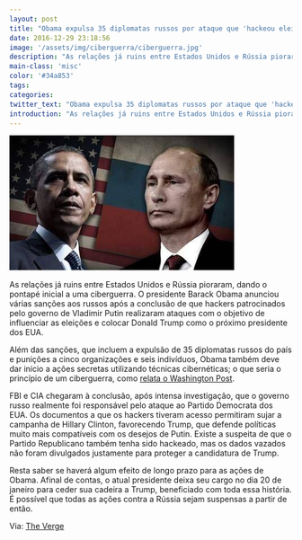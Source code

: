 ```yaml
---
layout: post
title: "Obama expulsa 35 diplomatas russos por ataque que 'hackeou eleições' dos EUA"
date: 2016-12-29 23:18:56
image: '/assets/img/ciberguerra/ciberguerra.jpg'
description: "As relações já ruins entre Estados Unidos e Rússia pioraram, dando o pontapé inicial a uma ciberguerra."
main-class: 'misc'
color: '#34a853'
tags:
categories:
twitter_text: "Obama expulsa 35 diplomatas russos por ataque que 'hackeou eleições' dos EUA"
introduction: "As relações já ruins entre Estados Unidos e Rússia pioraram, dando o pontapé inicial a uma ciberguerra."
---
```


![Blog Linux](/assets/img/ciberguerra/ciberguerra.jpg)

As relações já ruins entre Estados Unidos e Rússia pioraram, dando o pontapé inicial a uma ciberguerra. O presidente Barack Obama anunciou várias sanções aos russos após a conclusão de que hackers patrocinados pelo governo de Vladimir Putin realizaram ataques com o objetivo de influenciar as eleições e colocar Donald Trump como o próximo presidente dos EUA.

Além das sanções, que incluem a expulsão de 35 diplomatas russos do país e punições a cinco organizações e seis indivíduos, Obama também deve dar início a ações secretas utilizando técnicas cibernéticas; o que seria o princípio de um ciberguerra, como [relata o Washington Post](https://www.washingtonpost.com/world/national-security/the-white-house-is-scrambling-for-a-way-to-punish-russian-hackers-via-sanctions/2016/12/27/0eee2fdc-c58f-11e6-85b5-76616a33048d_story.html?utm_term=.eb77cf9fdc6d).

FBI e CIA chegaram à conclusão, após intensa investigação, que o governo russo realmente foi responsável pelo ataque ao Partido Democrata dos EUA. Os documentos a que os hackers tiveram acesso permitiram sujar a campanha de Hillary Clinton, favorecendo Trump, que defende políticas muito mais compatíveis com os desejos de Putin. Existe a suspeita de que o Partido Republicano também tenha sido hackeado, mas os dados vazados não foram divulgados justamente para proteger a candidatura de Trump.

Resta saber se haverá algum efeito de longo prazo para as ações de Obama. Afinal de contas, o atual presidente deixa seu cargo no dia 20 de janeiro para ceder sua cadeira a Trump, beneficiado com toda essa história. É possível que todas as ações contra a Rússia sejam suspensas a partir de então.

Via: [The Verge](http://www.theverge.com/2016/12/29/14115742/obama-russia-hacking-election-sanctions)
